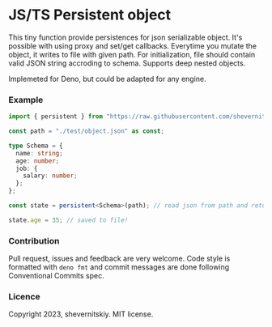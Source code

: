 # JS/TS Persistent object

This tiny function provide persistences for json serializable object. It's
possible with using proxy and set/get callbacks. Everytime you mutate the
object, it writes to file with given path. For initialization, file should
contain valid JSON string accroding to schema. Supports deep nested objects.

Implemeted for Deno, but could be adapted for any engine.

### Example

```ts
import { persistent } from "https://raw.githubusercontent.com/shevernitskiy/persistent-object/main/mod.ts";

const path = "./test/object.json" as const;

type Schema = {
  name: string;
  age: number;
  job: {
    salary: number;
  };
};

const state = persistent<Schema>(path); // read json from path and return proxyfied object

state.age = 35; // saved to file!
```

### Contribution

Pull request, issues and feedback are very welcome. Code style is formatted with
`deno fmt` and commit messages are done following Conventional Commits spec.

### Licence

Copyright 2023, shevernitskiy. MIT license.
